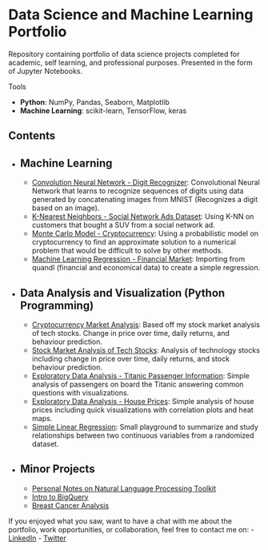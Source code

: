 # Data Science and Machine Learning Portfolio
Repository containing portfolio of data science projects completed for academic, self learning, and professional purposes. Presented in the form of Jupyter Notebooks.

Tools
  - **Python**: NumPy, Pandas, Seaborn, Matplotlib
  - **Machine Learning**: scikit-learn, TensorFlow, keras

## Contents
- ## Machine Learning
    - [Convolution Neural Network - Digit Recognizer](https://github.com/praveenkumar5108/Data-Science-Portfolio/blob/master/Digit%20Recognizer%20Using%20CNN.ipynb): Convolutional Neural Network that learns to recognize sequences of digits using data generated by concatenating images from MNIST (Recognizes a digit based on an image).
    - [K-Nearest Neighbors - Social Network Ads Dataset](https://github.com/praveenkumar5108/Data-Science-Portfolio/blob/master/K_Nearest_Neighbors/K-Nearest%20Neighbors%20On%20Social%20Network%20Ads.ipynb): Using K-NN on customers that bought a SUV from a social network ad.
     - [Monte Carlo Model - Cryptocurrency](https://github.com/praveenkumar5108/Data-Science-Portfolio/blob/master/Cryptocurrency%20Market%20Analysis.ipynb): Using a probabilistic model on cryptocurrency to find an approximate solution to a numerical problem that would be difficult to solve by other methods.
     - [Machine Learning Regression - Financial Market](https://github.com/praveenkumar5108/Data-Science-Portfolio/blob/master/Regression%20-%20Machine%20Learning.ipynb): Importing from quandl (financial and economical data) to create a simple regression.
    
- ## Data Analysis and Visualization (Python Programming)
    - [Cryptocurrency Market Analysis](https://github.com/praveenkumar5108/Data-Science-Portfolio/blob/master/Cryptocurrency%20Market%20Analysis.ipynb): Based off my stock market analysis of tech stocks. Change in price over time, daily returns, and behaviour prediction.
    - [Stock Market Analysis of Tech Stocks](https://github.com/praveenkumar5108/Data-Science-Portfolio/blob/master/Stock%20Market%20Analysis%20for%20Tech%20Stocks.ipynb): Analysis of technology stocks including change in price over time, daily returns, and stock behaviour prediction.
    - [Exploratory Data Analysis - Titanic Passenger Information](https://github.com/praveenkumar5108/data_science_portfolio/blob/master/kaggle_titanic.ipynb): Simple analysis of passengers on board the Titanic answering common questions with visualizations. 
    - [Exploratory Data Analysis - House Prices](https://github.com/praveenkumar5108/Data-Science-Portfolio/blob/master/Exploratory%20Data%20Analysis%20of%20House%20Prices.ipynb): Simple analysis of house prices including quick visualizations with correlation plots and heat maps.
     - [Simple Linear Regression](https://github.com/praveenkumar5108/Data-Science-Portfolio/blob/master/Simple%20Linear%20Regression.ipynb): Small playground to summarize and study relationships between two continuous variables from a randomized dataset.
 

     
- ## Minor Projects
    - [Personal Notes on Natural Language Processing Toolkit](https://github.com/praveenkumar5108/Data-Science-Portfolio/blob/master/Natural%20Language%20Processing%20Personal%20Notes.ipynb)
    - [Intro to BigQuery](https://github.com/praveenkumar5108/Data-Science-Portfolio/blob/master/Intro%20to%20BigQuery%20.ipynb)
    - [Breast Cancer Analysis](https://github.com/praveenkumar5108/Data-Science-Portfolio/blob/master/Breast%20Cancer%20Analysis.ipynb)

If you enjoyed what you saw, want to have a chat with me about the portfolio, work opportunities, or collaboration, feel free to contact me on:
    - [LinkedIn](https://www.linkedin.com/in/praveen-kumar-052a0416b/)
    - [Twitter](https://twitter.com/Praveen20386689)
  


